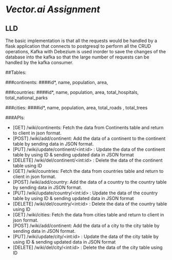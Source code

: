 # _Vector.ai Assignment_

## LLD
The basic implementation is that all the requests would be 
handled by a flask application that connects to postgresql to perform
all the CRUD operations, Kafka with Debezium is used inorder
to save the changes of the database into the kafka so that the large
number of requests can be handled by the kafka consumer.


##Tables: 

###continents:
####id*, name, population, area,


###countries: 
####id*, name, population, area, total_hospitals, total_national_parks


###cities:
####id*, name, population, area, total_roads , total_trees

###APIs:

- [GET] /wiki/continents: Fetch the data from Continents table and return to client in json format.
- [POST] /wiki/add/continent: Add the data of a continent to the continent table by sending data in JSON format.
- [PUT] /wiki/update/continent/\<int:id\> : Update the data of the continent table by using ID & sending updated data in JSON format
- [DELETE] /wiki/del/continent/\<int:id\> : Delete the data of the continent table using ID
- [GET] /wiki/countries: Fetch the data from countries table and return to client in json format.
- [POST] /wiki/add/country: Add the data of a country to the country table by sending data in JSON format.
- [PUT] /wiki/update/country/\<int:id\> : Update the data of the country table by using ID & sending updated data in JSON format
- [DELETE] /wiki/del/country/\<int:id\> : Delete the data of the country table using ID
- [GET] /wiki/cities: Fetch the data from cities table and return to client in json format.
- [POST] /wiki/add/continent: Add the data of a city to the city table by sending data in JSON format.
- [PUT] /wiki/update/city/\<int:id\> : Update the data of the city table by using ID & sending updated data in JSON format
- [DELETE] /wiki/del/city/\<int:id\> : Delete the data of the city table using ID
